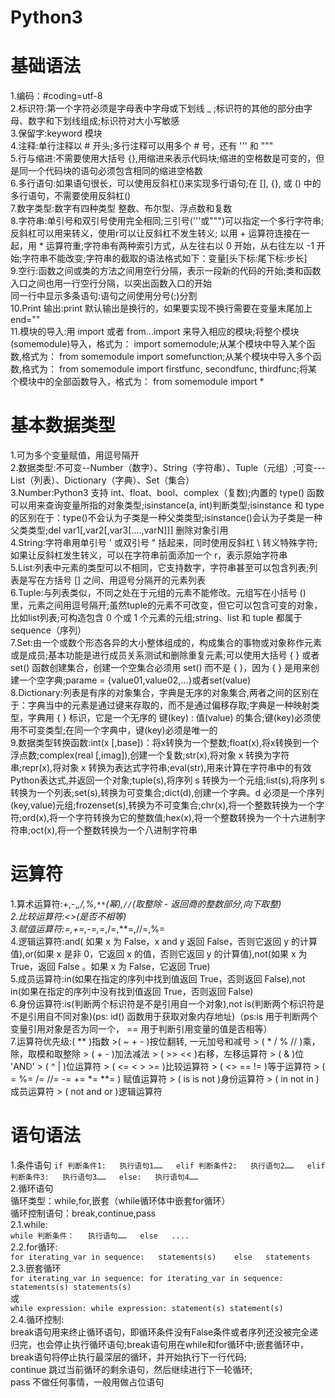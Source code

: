 # Python3  


# 基础语法
1.编码：#coding=utf-8  
2.标识符:第一个字符必须是字母表中字母或下划线 _ ;标识符的其他的部分由字母、数字和下划线组成;标识符对大小写敏感  
3.保留字:keyword 模块  
4.注释:单行注释以 # 开头;多行注释可以用多个 # 号，还有 ''' 和 """  
5.行与缩进:不需要使用大括号 {},用缩进来表示代码块;缩进的空格数是可变的，但是同一个代码块的语句必须包含相同的缩进空格数  
6.多行语句:如果语句很长，可以使用反斜杠(\)来实现多行语句;在 [], {}, 或 () 中的多行语句，不需要使用反斜杠(\)  
7.数字类型:数字有四种类型 整数、布尔型、浮点数和复数  
8.字符串:单引号和双引号使用完全相同;三引号('''或""")可以指定一个多行字符串;反斜杠可以用来转义，使用r可以让反斜杠不发生转义;
以用 + 运算符连接在一起，用 * 运算符重;字符串有两种索引方式，从左往右以 0 开始，从右往左以 -1 开始;字符串不能改变;字符串的截取的语法格式如下：变量[头下标:尾下标:步长]   
9.空行:函数之间或类的方法之间用空行分隔，表示一段新的代码的开始;类和函数入口之间也用一行空行分隔，以突出函数入口的开始   
同一行中显示多条语句:语句之间使用分号(;)分割  
10.Print 输出:print 默认输出是换行的，如果要实现不换行需要在变量末尾加上 end=""   
11.模块的导入:用 import 或者 from...import 来导入相应的模块;将整个模块(somemodule)导入，格式为： import somemodule;从某个模块中导入某个函数,格式为： from somemodule import somefunction;从某个模块中导入多个函数,格式为： from somemodule import firstfunc, secondfunc, thirdfunc;将某个模块中的全部函数导入，格式为： from somemodule import *
# 基本数据类型
1.可为多个变量赋值，用逗号隔开   
2.数据类型:不可变--Number（数字）、String（字符串）、Tuple（元组）;可变---List（列表）、Dictionary（字典）、Set（集合）   
3.Number:Python3 支持 int、float、bool、complex（复数);内置的 type() 函数可以用来查询变量所指的对象类型;isinstance(a, int)判断类型;isinstance 和 type 的区别在于：type()不会认为子类是一种父类类型;isinstance()会认为子类是一种父类类型;del var1[,var2[,var3[....,varN]]] 删除对象引用   
4.String:字符串用单引号 ' 或双引号 " 括起来，同时使用反斜杠 \ 转义特殊字符;如果让反斜杠发生转义，可以在字符串前面添加一个 r，表示原始字符串    
5.List:列表中元素的类型可以不相同，它支持数字，字符串甚至可以包含列表;列表是写在方括号 [] 之间、用逗号分隔开的元素列表   
6.Tuple:与列表类似，不同之处在于元组的元素不能修改。元组写在小括号 () 里，元素之间用逗号隔开;虽然tuple的元素不可改变，但它可以包含可变的对象，比如list列表;可构造包含 0 个或 1 个元素的元组;string、list 和 tuple 都属于 sequence（序列）    
7.Set:由一个或数个形态各异的大小整体组成的，构成集合的事物或对象称作元素或是成员;基本功能是进行成员关系测试和删除重复元素;可以使用大括号 { } 或者 set() 函数创建集合，创建一个空集合必须用 set() 而不是 { }，因为 { } 是用来创建一个空字典;parame = {value01,value02,...}或者set(value)  
8.Dictionary:列表是有序的对象集合，字典是无序的对象集合,两者之间的区别在于：字典当中的元素是通过键来存取的，而不是通过偏移存取;字典是一种映射类型，字典用 { } 标识，它是一个无序的 键(key) : 值(value) 的集合;键(key)必须使用不可变类型;在同一个字典中，键(key)必须是唯一的    
9.数据类型转换函数:int(x [,base])：将x转换为一个整数;float(x),将x转换到一个浮点数;complex(real [,imag]),创建一个复数;str(x),将对象 x 转换为字符串;repr(x),将对象 x 转换为表达式字符串;eval(str),用来计算在字符串中的有效Python表达式,并返回一个对象;tuple(s),将序列 s 转换为一个元组;list(s),将序列 s 转换为一个列表;set(s),转换为可变集合;dict(d),创建一个字典。d 必须是一个序列 (key,value)元组;frozenset(s),转换为不可变集合;chr(x),将一个整数转换为一个字符;ord(x),将一个字符转换为它的整数值;hex(x),将一个整数转换为一个十六进制字符串;oct(x),将一个整数转换为一个八进制字符串     
# 运算符
1.算术运算符:+,-,*,/,%,`**`(幂),`//`(取整除 - 返回商的整数部分,向下取整)   
2.比较运算符:<>(是否不相等)    
3.赋值运算符:=,+=,-=,*=,/=,**=,//=,%=    
4.逻辑运算符:and( 如果 x 为 False，x and y 返回 False，否则它返回 y 的计算值),or(如果 x 是非 0，它返回 x 的值，否则它返回 y 的计算值),not(如果 x 为 True，返回 False 。如果 x 为 False，它返回 True)    
5.成员运算符:in(如果在指定的序列中找到值返回 True，否则返回 False),not in(如果在指定的序列中没有找到值返回 True，否则返回 False)   
6.身份运算符:is(判断两个标识符是不是引用自一个对象),not is(判断两个标识符是不是引用自不同对象)(ps: id() 函数用于获取对象内存地址)（ps:is 用于判断两个变量引用对象是否为同一个， == 用于判断引用变量的值是否相等）    
7.运算符优先级:( ** )指数 >( ~ + - )按位翻转, 一元加号和减号 > ( * / % // )乘，除，取模和取整除 > ( + - )加法减法 > ( >> << )右移，左移运算符 > ( & )位 'AND' > ( ^ | )位运算符 > ( <= < > >= )比较运算符 > ( <> == != )等于运算符 > ( = %= /= //= -= += *= **= )	赋值运算符 > ( is is not )身份运算符 > ( in not in )成员运算符 > ( not and or )逻辑运算符    
# 语句语法
1.条件语句
`
if 判断条件1:  
    执行语句1……  
elif 判断条件2:  
    执行语句2……  
elif 判断条件3:  
    执行语句3……  
else:  
    执行语句4……  
`  
2.循环语句  
循环类型：while,for,嵌套（while循环体中嵌套for循环）   
循环控制语句：break,continue,pass   
2.1.while:  
`
while 判断条件：  
    执行语句……  
else  
  ....  
`  
2.2.for循环:  
`
for iterating_var in sequence:  
   statements(s)   
 else  
 statements
`  
2.3.嵌套循环  
`
for iterating_var in sequence:
   for iterating_var in sequence:
      statements(s)
   statements(s)
`  
或  
`
while expression:
   while expression:
      statement(s)
   statement(s)
`  
2.4.循环控制:  
break语句用来终止循环语句，即循环条件没有False条件或者序列还没被完全递归完，也会停止执行循环语句;break语句用在while和for循环中;嵌套循环中，break语句将停止执行最深层的循环，并开始执行下一行代码;   
continue 跳过当前循环的剩余语句，然后继续进行下一轮循环;   
pass 不做任何事情，一般用做占位语句   







